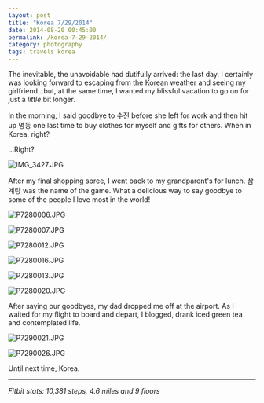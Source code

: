 ```yaml
---
layout: post
title: "Korea 7/29/2014"
date: 2014-08-20 00:45:00
permalink: /korea-7-29-2014/
category: photography
tags: travels korea
---
```

The inevitable, the unavoidable had dutifully arrived: the last day. I certainly was looking forward to escaping from the Korean weather and seeing my girlfriend...but, at the same time, I wanted my blissful vacation to go on for just a *little* bit longer.

In the morning, I said goodbye to 수진 before she left for work and then hit up 명동 one last time to buy clothes for myself and gifts for others. When in Korea, right?

...Right?

![IMG_3427.JPG](http://img.svbtle.com/fmeaofcnm605q.jpg)

After my final shopping spree, I went back to my grandparent's for lunch. 삼계탕 was the name of the game. What a delicious way to say goodbye to some of the people I love most in the world!

![P7280006.JPG](http://img.svbtle.com/qdssvsa1quzm3g.jpg)

![P7280007.JPG](http://img.svbtle.com/lxuqqpbjojlg.jpg)

![P7280012.JPG](http://img.svbtle.com/8izcj6fmwzwx1a.jpg)

![P7280016.JPG](http://img.svbtle.com/d8grmh2j72gnw.jpg)

![P7280013.JPG](http://img.svbtle.com/8lgupcns2vzzw.jpg)

![P7280020.JPG](http://img.svbtle.com/fubbarsui75wea.jpg)

After saying our goodbyes, my dad dropped me off at the airport. As I waited for my flight to board and depart, I blogged, drank iced green tea and contemplated life.

![P7290021.JPG](http://img.svbtle.com/hzj4cuvdnhzmjw.jpg)

![P7290026.JPG](http://img.svbtle.com/m7epekzldb8jxa.jpg)

Until next time, Korea.

***

*Fitbit stats: 10,381 steps, 4.6 miles and 9 floors*
